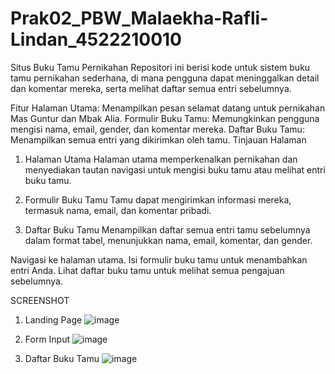 # Prak02_PBW_Malaekha-Rafli-Lindan_4522210010

Situs Buku Tamu Pernikahan
Repositori ini berisi kode untuk sistem buku tamu pernikahan sederhana, di mana pengguna dapat meninggalkan detail dan komentar mereka, serta melihat daftar semua entri sebelumnya.

Fitur
Halaman Utama: Menampilkan pesan selamat datang untuk pernikahan Mas Guntur dan Mbak Alia.
Formulir Buku Tamu: Memungkinkan pengguna mengisi nama, email, gender, dan komentar mereka.
Daftar Buku Tamu: Menampilkan semua entri yang dikirimkan oleh tamu.
Tinjauan Halaman
1. Halaman Utama
Halaman utama memperkenalkan pernikahan dan menyediakan tautan navigasi untuk mengisi buku tamu atau melihat entri buku tamu.


2. Formulir Buku Tamu
Tamu dapat mengirimkan informasi mereka, termasuk nama, email, dan komentar pribadi.


3. Daftar Buku Tamu
Menampilkan daftar semua entri tamu sebelumnya dalam format tabel, menunjukkan nama, email, komentar, dan gender.


Navigasi ke halaman utama.
Isi formulir buku tamu untuk menambahkan entri Anda.
Lihat daftar buku tamu untuk melihat semua pengajuan sebelumnya.

SCREENSHOT
1. Landing Page
![image](https://github.com/user-attachments/assets/926e03da-a0c3-4340-b6f2-69773a8d483b)

2. Form Input
![image](https://github.com/user-attachments/assets/ed0a1c62-5fe8-4fac-ba34-fad8c5f93cc6)

3. Daftar Buku Tamu
![image](https://github.com/user-attachments/assets/d56c3b5b-77a7-4eef-9a0e-08b939dd6d82)



